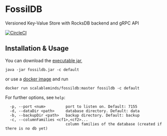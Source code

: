 # FossilDB

Versioned Key-Value Store with RocksDB backend and gRPC API

[![CircleCI](https://circleci.com/gh/scalableminds/fossildb.svg?style=svg&circle-token=89b8341a216f2ce9e8f40c913b45196b3694347a)](https://circleci.com/gh/scalableminds/fossildb)

## Installation & Usage
You can download the [executable jar](https://github.com/scalableminds/fossildb/releases/latest),
```
java -jar fossildb.jar -c default
```
or use a [docker image](https://hub.docker.com/r/scalableminds/fossildb/tags) and run
```
docker run scalableminds/fossildb:master fossildb -c default
```

For further options, see `help`:
```
  -p, --port <num>         port to listen on. Default: 7155
  -d, --dataDir <path>     database directory. Default: data
  -b, --backupDir <path>   backup directory. Default: backup
  -c, --columnFamilies <cf1>,<cf2>...
                           column families of the database (created if there is no db yet)
```
